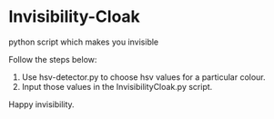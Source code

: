 # Invisibility-Cloak
python script which makes you invisible

Follow the steps below:
1. Use hsv-detector.py to choose hsv values for a particular colour.
2. Input those values in the InvisibilityCloak.py script.

Happy invisibility. 
